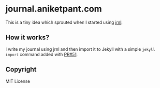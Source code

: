journal.aniketpant.com
======================

This is a tiny idea which sprouted when I started using [jrnl](http://maebert.github.io/jrnl/).

## How it works?

I write my journal using jrnl and then import it to Jekyll with a simple `jekyll import` command added with [PR#51](https://github.com/jekyll/jekyll-import/pull/51).

## Copyright

MIT License
